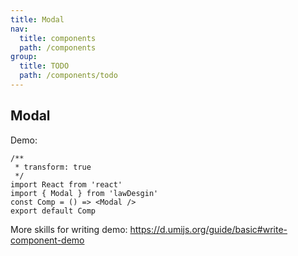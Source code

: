 ```yaml
---
title: Modal
nav:
  title: components
  path: /components
group:
  title: TODO
  path: /components/todo
---
```

## Modal

Demo:

```tsx
/**
 * transform: true
 */
import React from 'react'
import { Modal } from 'lawDesgin'
const Comp = () => <Modal />
export default Comp
```

More skills for writing demo: https://d.umijs.org/guide/basic#write-component-demo

